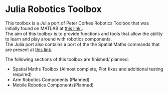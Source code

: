 # Julia Robotics Toolbox

This toolbox is a Julia port of Peter Corkes Robotics Toolbox that was initially found on MATLAB at [this link.](https://github.com/petercorke/robotics-toolbox-matlab/).  
The aim of this toolbox is to provide functions and tools that allow the ability to learn and play around with robotics components.   
The Julia port also contains a port of the the Spatial Maths commands that are present at [this link](https://github.com/petercorke/spatialmath-matlab).  

The following sections of this toolbox are finished/ planned:
- Spatial Maths Toolbox (Almost complete, Plot fixes and additional testing required)
- Arm Robotics Components (Planned)
- Mobile Robotics Components(Planned)




